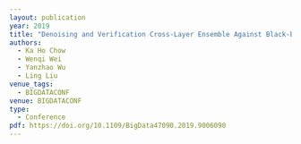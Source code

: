 ```yaml
---
layout: publication
year: 2019
title: "Denoising and Verification Cross-Layer Ensemble Against Black-box Adversarial Attacks"
authors:
  - Ka Ho Chow
  - Wenqi Wei
  - Yanzhao Wu
  - Ling Liu
venue_tags:
  - BIGDATACONF
venue: BIGDATACONF
type:
  - Conference
pdf: https://doi.org/10.1109/BigData47090.2019.9006090
---
```

